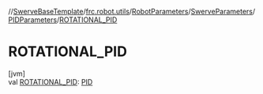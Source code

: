 //[SwerveBaseTemplate](../../../../../index.md)/[frc.robot.utils](../../../index.md)/[RobotParameters](../../index.md)/[SwerveParameters](../index.md)/[PIDParameters](index.md)/[ROTATIONAL_PID](-r-o-t-a-t-i-o-n-a-l_-p-i-d.md)

# ROTATIONAL_PID

[jvm]\
val [ROTATIONAL_PID](-r-o-t-a-t-i-o-n-a-l_-p-i-d.md): [PID](../../../-p-i-d/index.md)
